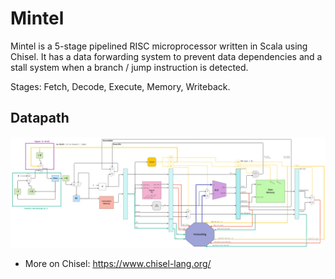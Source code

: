 # Mintel

Mintel is a 5-stage pipelined RISC microprocessor written in Scala using Chisel. It has a data forwarding system to prevent data dependencies and a stall system when a branch / jump instruction is detected.

Stages: Fetch, Decode, Execute, Memory, Writeback.

## Datapath

![datapath img](./datapath.jpg)

- More on Chisel: https://www.chisel-lang.org/
